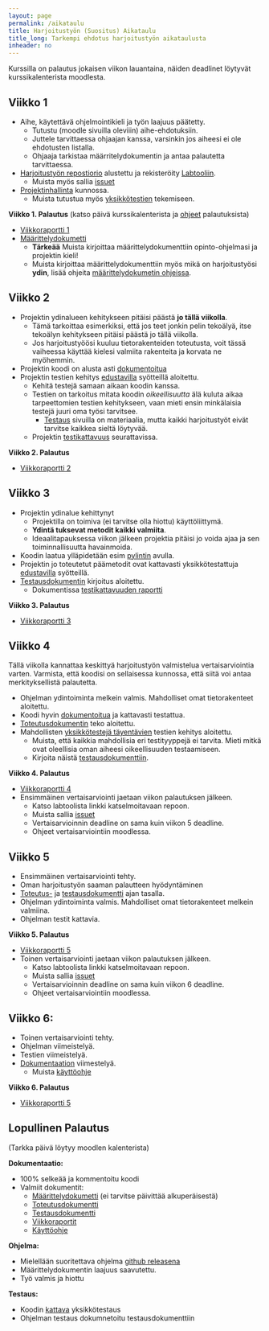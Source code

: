 ```yaml
---
layout: page
permalink: /aikataulu
title: Harjoitustyön (Suositus) Aikataulu  
title_long: Tarkempi ehdotus harjoitustyön aikataulusta
inheader: no
---
```


Kurssilla on palautus jokaisen viikon lauantaina, näiden deadlinet löytyvät kurssikalenterista moodlesta. 

## Viikko 1
- Aihe, käytettävä ohjelmointikieli ja työn laajuus päätetty.
    - Tutustu (moodle sivuilla oleviiin) aihe-ehdotuksiin.
    - Juttele tarvittaessa ohjaajan kanssa, varsinkin jos aiheesi ei ole ehdotusten listalla. 
    - Ohjaaja tarkistaa määrritelydokumentin ja antaa palautetta tarvittaessa. 
- [Harjoitustyön repostiorio](/git) alustettu ja rekisteröity [Labtooliin](https://study.cs.helsinki.fi/labtool/).
    - Muista myös sallia [issuet](/git#issuiden-salliminen)
- [Projektinhallinta](/projektinhallinta#projektin-hallinta) kunnossa. 
    - Muista tutustua myös [yksikkötestien](/unittest) tekemiseen.

**Viikko 1. Palautus** (katso päivä kurssikalenterista ja [ohjeet](/dokumentaatio) palautuksista)
- [Viikkoraportti 1](/dokumentaatio#viikkopalautukset)
- [Määrittelydokumetti](dokumentaatio#määrittelydokumentti)
    - **Tärkeää** Muista kirjoittaa määrittelydokumenttiin opinto-ohjelmasi ja projektin kieli!
    - Muista kirjoittaa määrittelydokumenttiin myös mikä on harjoitustyösi **ydin**, lisää ohjeita [määrittelydokumetin ohjeissa](dokumentaatio#määrittelydokumentti).


## Viikko 2
- Projektin ydinalueen kehitykseen pitäisi päästä **jo tällä viikolla**. 
    - Tämä tarkoittaa esimerkiksi, että jos teet jonkin pelin tekoälyä, itse tekoälyn kehitykseen pitäisi päästä jo tällä viikolla. 
    - Jos harjoitustyöösi kuuluu tietorakenteiden toteutusta, voit tässä vaiheessa käyttää kielesi valmiita rakenteita ja korvata ne myöhemmin.
- Projektin koodi on alusta asti [dokumentoitua](/dokumentaatio#koodin-dokumentointi) 
- Projektin testien kehitys [edustavilla](/respresentativeinputs) syötteillä aloitettu.
    - Kehitä testejä samaan aikaan koodin kanssa. 
    - Testien on tarkoitus mitata koodin *oikeellisuutta* älä kuluta aikaa tarpeettomien testien kehitykseen, vaan mieti ensin minkälaisia testejä juuri oma työsi tarvitsee. 
        - [Testaus](//testing) sivuilla on materiaalia, mutta kaikki harjoitustyöt eivät tarvitse kaikkea sieltä löytyvää. 
    - Projektin [testikattavuus](/unittest#onko-jo-testattu-tarpeeksi-testauskattavuus) seurattavissa. 

**Viikko 2. Palautus**
- [Viikkoraportti 2](/dokumentaatio#viikkopalautukset)

## Viikko 3
- Projektin ydinalue kehittynyt
    - Projektilla on toimiva (ei tarvitse olla hiottu) käyttöliittymä. 
    - **Ydintä tuksevat metodit kaikki valmiita**. 
    - Ideaalitapauksessa viikon jälkeen projektia pitäisi jo voida ajaa ja sen toiminnallisuutta havainmoida. 
- Koodin laatua ylläpidetään esim [pylintin](/pylint) avulla.
- Projektin jo toteutetut päämetodit ovat kattavasti yksikkötestattuja [edustavilla](/respresentativeinputs) syötteillä. 
- [Testausdokumentin](/dokumentaatio#testausdokumentti) kirjoitus aloitettu. 
    - Dokumentissa [testikattavuuden raportti](/unittest#onko-jo-testattu-tarpeeksi-testauskattavuus)


**Viikko 3. Palautus**
- [Viikkoraportti 3](/dokumentaatio#viikkopalautukset)


## Viikko 4
Tällä viikolla kannattaa keskittyä harjoitustyön valmistelua vertaisarviointia varten. 
Varmista, että koodisi on sellaisessa kunnossa, että siitä voi antaa merkityksellistä palautetta.

- Ohjelman ydintoiminta melkein valmis. Mahdolliset omat tietorakenteet aloitettu. 
- Koodi hyvin [dokumentoitua](/dokumentaatio#koodin-dokumentointi) ja kattavasti testattua. 
- [Toteutusdokumentin](/dokumentaatio#toteutusdokumentti) teko aloitettu. 
- Mahdollisten [yksikkötestejä täyentävien](/testing#yksikkötestien-lisäksi) testien kehitys aloitettu.
    - Muista, että kaikkia mahdollisia eri testityyppejä ei tarvita. Mieti mitkä ovat oleellisia oman aiheesi oikeellisuuden testaamiseen. 
    - Kirjoita näistä [testausdokumenttiin](/dokumentaatio#testausdokumentti).


**Viikko 4. Palautus** 
- [Viikkoraportti 4](/dokumentaatio#viikkopalautukset)
- Ensimmäinen vertaisarviointi jaetaan viikon palautuksen jälkeen. 
    - Katso labtoolista linkki katselmoitavaan repoon. 
    - Muista sallia [issuet](/git#issuiden-salliminen)
    - Vertaisarvioinnin deadline on sama kuin viikon 5 deadline.
    - Ohjeet vertaisarviointiin moodlessa. 

## Viikko 5
- Ensimmäinen vertaisarviointi tehty. 
- Oman harjoitustyön saaman palautteen hyödyntäminen
- [Toteutus-](/dokumentaatio#toteutusdokumentti) ja [testausdokumentti](/dokumentaatio#testausdokumentti) ajan tasalla. 
- Ohjelman ydintoiminta valmis. Mahdolliset omat tietorakenteet melkein valmiina. 
- Ohjelman testit kattavia. 

**Viikko 5. Palautus** 
- [Viikkoraportti 5](/dokumentaatio#viikkopalautukset)
- Toinen vertaisarviointi jaetaan viikon palautuksen jälkeen. 
    - Katso labtoolista linkki katselmoitavaan repoon. 
    - Muista sallia [issuet](/git#issuiden-salliminen)
    - Vertaisarvioinnin deadline on sama kuin viikon 6 deadline.
    - Ohjeet vertaisarviointiin moodlessa. 


## Viikko 6:
- Toinen vertaisarviointi tehty.
- Ohjelman viimeistelyä.
- Testien viimeistelyä. 
- [Dokumentaation](/dokumentaatio) viimestelyä. 
    - Muista [käyttöohje](/dokumentaatio#käyttöohje)

**Viikko 6. Palautus**
- [Viikkoraportti 5](/dokumentaatio#viikkopalautukset)

## Lopullinen Palautus
(Tarkka päivä löytyy moodlen kalenterista)

**Dokumentaatio:**
- 100% selkeää ja kommentoitu koodi
- Valmiit dokumentit:
    - [Määrittelydokumetti](dokumentaatio#määrittelydokumentti) (ei tarvitse päivittää alkuperäisestä)
    - [Toteutusdokumentti](/dokumentaatio#toteutusdokumentti)
    - [Testausdokumentti](/dokumentaatio#testausdokumentti)
    - [Viikkoraportit](/dokumentaatio#viikkopalautukset)
    - [Käyttöohje](/dokumentaatio#käyttöohje)

**Ohjelma:**
-   Mielellään suoritettava ohjelma [github releasena](https://ohjelmistotekniikka-hy.github.io/python/viikko5#github-release) 
-   Määrittelydokumentin laajuus saavutettu.  
-   Työ valmis ja hiottu

**Testaus:**
-   Koodin [kattava](/testreqs) yksikkötestaus
-   Ohjelman testaus dokumnetoitu testausdokumenttiin


